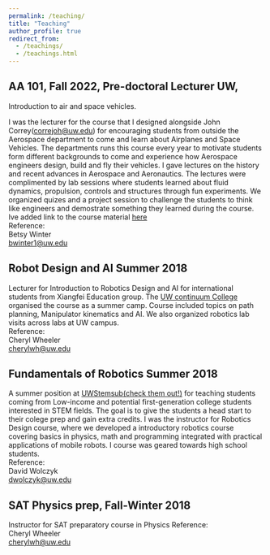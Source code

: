 ```yaml
---
permalink: /teaching/
title: "Teaching"
author_profile: true
redirect_from: 
  - /teachings/
  - /teachings.html
---
```


## AA 101, Fall 2022,  Pre-doctoral Lecturer UW,  
Introduction to air and space vehicles.

I was the lecturer for the course that I designed alongside John Correy(correjoh@uw.edu) for encouraging students from outside the Aerospace department to come and learn about Airplanes and Space Vehicles. The departments runs this course every year to motivate students form different backgrounds to come and experience how Aerospace engineers design, build and fly their vehicles. I gave lectures on the history and recent advances in Aerospace and Aeronautics. The lectures were complimented by lab sessions where students learned about fluid dynamics, propulsion, controls and structures through fun experiments. We organized quizes and a project session to challenge the students to think like engineers and demostrate something they learned during the course. Ive added link to the course material [here](https://drive.google.com/drive/folders/19a-oUfFkVcwUm1HEmRtVtOLjsEcj69I2?usp=sharing)\
Reference:\
Betsy Winter\
bwinter1@uw.edu

## Robot Design and AI Summer 2018
Lecturer for Introduction to Robotics Design and AI for international students from Xiangfei Education group. The [UW continuum College](https://www.continuum.uw.edu/) organised the course as a summer camp. Course included topics on path planning, Manipulator kinematics and AI. We also organized robotics lab visits across labs at UW campus.\
Reference:\
Cheryl Wheeler\
cherylwh@uw.edu


## Fundamentals of Robotics Summer 2018
A summer position at [UWStemsub(check them out!)](https://uwmsub.org/) for teaching students coming from Low-income and potential first-generation college students interested in STEM fields. The goal is to give the students a head start to their colege prep and gain extra credits. 
I was the instructor for Robotics Design course, where we developed a introductory robotics course covering basics in physics, math and programming integrated with practical applications of mobile robots. I course was geared towards high school students.\
Reference:\
David Wolczyk\
dwolczyk@uw.edu

## SAT Physics prep, Fall-Winter 2018
Instructor for SAT preparatory course in Physics
Reference:\
Cheryl Wheeler\
cherylwh@uw.edu
